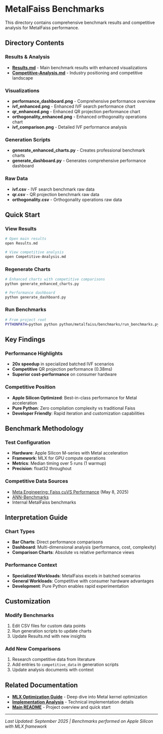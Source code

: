 # MetalFaiss Benchmarks

This directory contains comprehensive benchmark results and competitive analysis for MetalFaiss performance.

## Directory Contents

### Results & Analysis
- **[Results.md](Results.md)** - Main benchmark results with enhanced visualizations
- **[Competitive-Analysis.md](Competitive-Analysis.md)** - Industry positioning and competitive landscape

### Visualizations
- **performance_dashboard.png** - Comprehensive performance overview
- **ivf_enhanced.png** - Enhanced IVF search performance chart
- **qr_enhanced.png** - Enhanced QR projection performance chart
- **orthogonality_enhanced.png** - Enhanced orthogonality operations chart
- **ivf_comparison.png** - Detailed IVF performance analysis

### Generation Scripts
- **generate_enhanced_charts.py** - Creates professional benchmark charts
- **generate_dashboard.py** - Generates comprehensive performance dashboard

### Raw Data
- **ivf.csv** - IVF search benchmark raw data
- **qr.csv** - QR projection benchmark raw data
- **orthogonality.csv** - Orthogonality operations raw data

## Quick Start

### View Results
```bash
# Open main results
open Results.md

# View competitive analysis  
open Competitive-Analysis.md
```

### Regenerate Charts
```bash
# Enhanced charts with competitive comparisons
python generate_enhanced_charts.py

# Performance dashboard
python generate_dashboard.py
```

### Run Benchmarks
```bash
# From project root
PYTHONPATH=python python python/metalfaiss/benchmarks/run_benchmarks.py
```

## Key Findings

### Performance Highlights
- **20x speedup** in specialized batched IVF scenarios
- **Competitive** QR projection performance (0.38ms)
- **Superior cost-performance** on consumer hardware

### Competitive Position
- **Apple Silicon Optimized**: Best-in-class performance for Metal acceleration
- **Pure Python**: Zero compilation complexity vs traditional Faiss
- **Developer Friendly**: Rapid iteration and customization capabilities

## Benchmark Methodology

### Test Configuration
- **Hardware**: Apple Silicon M-series with Metal acceleration
- **Framework**: MLX for GPU compute operations  
- **Metrics**: Median timing over 5 runs (1 warmup)
- **Precision**: float32 throughout

### Competitive Data Sources
- [Meta Engineering: Faiss cuVS Performance](https://engineering.fb.com/2025/05/08/data-infrastructure/accelerating-gpu-indexes-in-faiss-with-nvidia-cuvs/) (May 8, 2025)
- [ANN-Benchmarks](https://ann-benchmarks.com/)
- Internal MetalFaiss benchmarks

## Interpretation Guide

### Chart Types
- **Bar Charts**: Direct performance comparisons
- **Dashboard**: Multi-dimensional analysis (performance, cost, complexity)
- **Comparison Charts**: Absolute vs relative performance views

### Performance Context
- **Specialized Workloads**: MetalFaiss excels in batched scenarios
- **General Workloads**: Competitive with consumer hardware advantages
- **Development**: Pure Python enables rapid experimentation

## Customization

### Modify Benchmarks
1. Edit CSV files for custom data points
2. Run generation scripts to update charts
3. Update Results.md with new insights

### Add New Comparisons
1. Research competitive data from literature
2. Add entries to `competitive_data` in generation scripts
3. Update analysis documents with context

## Related Documentation

- **[MLX Optimization Guide](../mlx/Comprehensive-MLX-Metal-Guide.md)** - Deep dive into Metal kernel optimization
- **[Implementation Analysis](../../MetalFaiss-Analysis.md)** - Technical implementation details
- **[Main README](../../README.md)** - Project overview and quick start

---

*Last Updated: September 2025 | Benchmarks performed on Apple Silicon with MLX framework*
